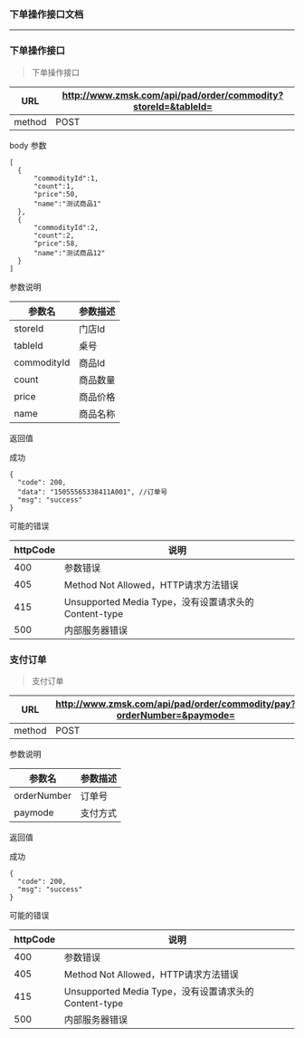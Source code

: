 ### 下单操作接口文档 ###
-----

### 下单操作接口

> 下单操作接口


|URL|http://www.zmsk.com/api/pad/order/commodity?storeId=&tableId=|
|---|---|
|method|POST|

body 参数

```
[
  {
      "commodityId":1,
      "count":1,
      "price":50,
      "name":"测试商品1"
  },
  {
      "commodityId":2,
      "count":2,
      "price":58,
      "name":"测试商品12"
  }
]
```

参数说明

|参数名|参数描述|
|---|--|
|storeId|门店Id|
|tableId|桌号|
|commodityId|商品Id|
|count|商品数量|
|price|商品价格|
|name|商品名称|

返回值

成功

```
{
  "code": 200,
  "data": "15055565338411A001", //订单号
  "msg": "success"
}
```

可能的错误

|httpCode|说明|
|---|---|
|400|参数错误|
|405|Method Not Allowed，HTTP请求方法错误|
|415|Unsupported Media Type，没有设置请求头的Content-type|
|500|内部服务器错误|

### 支付订单

> 支付订单

|URL|http://www.zmsk.com/api/pad/order/commodity/pay?orderNumber=&paymode=|
|---|---|
|method|POST|

参数说明

|参数名|参数描述|
|---|--|
|orderNumber|订单号|
|paymode|支付方式|

返回值

成功

```
{
  "code": 200,
  "msg": "success"
}
```

可能的错误

|httpCode|说明|
|---|---|
|400|参数错误|
|405|Method Not Allowed，HTTP请求方法错误|
|415|Unsupported Media Type，没有设置请求头的Content-type|
|500|内部服务器错误|

